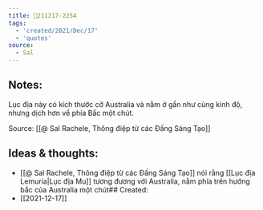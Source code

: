 ```yaml
---
title: 💬211217-2254
tags:
  - 'created/2021/Dec/17'
  - 'quotes'
source:
  - Sal
---
```


## Notes:
Lục địa này có kích thước cỡ Australia và nằm ở gần như cùng kinh độ, nhưng dịch hơn về phía Bắc một chút.

Source: [[@ Sal Rachele, Thông điệp từ các Đấng Sáng Tạo]]

## Ideas & thoughts:
- [[@ Sal Rachele, Thông điệp từ các Đấng Sáng Tạo]] nói rằng [[Lục địa Lemuria|Lục địa Mu]] tương đương với Australia, nằm phía trên hướng bắc của Australia một chút## Created:
- [[2021-12-17]]
